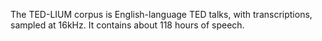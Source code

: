 The TED-LIUM corpus is English-language TED talks, with transcriptions, sampled
at 16kHz. It contains about 118 hours of speech.
